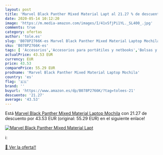 ```yaml
---
layout: post
title: 'Marvel Black Panther Mixed Material Lapt al 21.27 % de descuento'
date: 2020-05-14 10:12:20
image: 'https://m.media-amazon.com/images/I/41vSfjPi1YL._SL400_.jpg'
comments: true
category: ofertas
author: 'tole.es'
slug: 'B078P2766K-es Marvel Black Panther Mixed Material Laptop Mochila'
sku: 'B078P2766K-es'
tags: [ 'Accesorios','Accesorios para portátiles y netbooks','Bolsas y fundas para portátiles y netbooks','Informática','Mochilas para portátiles y netbooks','mochila', ]
actualPrice: 43.53 EUR
currency: EUR
price: 43.53
comparePrice: 55.29 EUR
prodname: 'Marvel Black Panther Mixed Material Laptop Mochila'
country: 'es'
flag: '🇪🇸'
brand: ''
buyurl: 'https://www.amazon.es/dp/B078P2766K/?tag=tolees-21'
descuento: '21.27'
average: '43.53'
---
```


Está [Marvel Black Panther Mixed Material Laptop Mochila](https://www.amazon.es/dp/B078P2766K/?tag=tolees-21) con 21.27 de descuento por 43.53 EUR (original: 55.29 EUR) en el siguiente enlace!

[![Marvel Black Panther Mixed Material Lapt](https://m.media-amazon.com/images/I/41vSfjPi1YL._SL400_.jpg)](https://www.amazon.es/dp/B078P2766K/?tag=tolees-21)

ℹ️:


[🛒 Ver la oferta!!](https://www.amazon.es/dp/B078P2766K/?tag=tolees-21)

